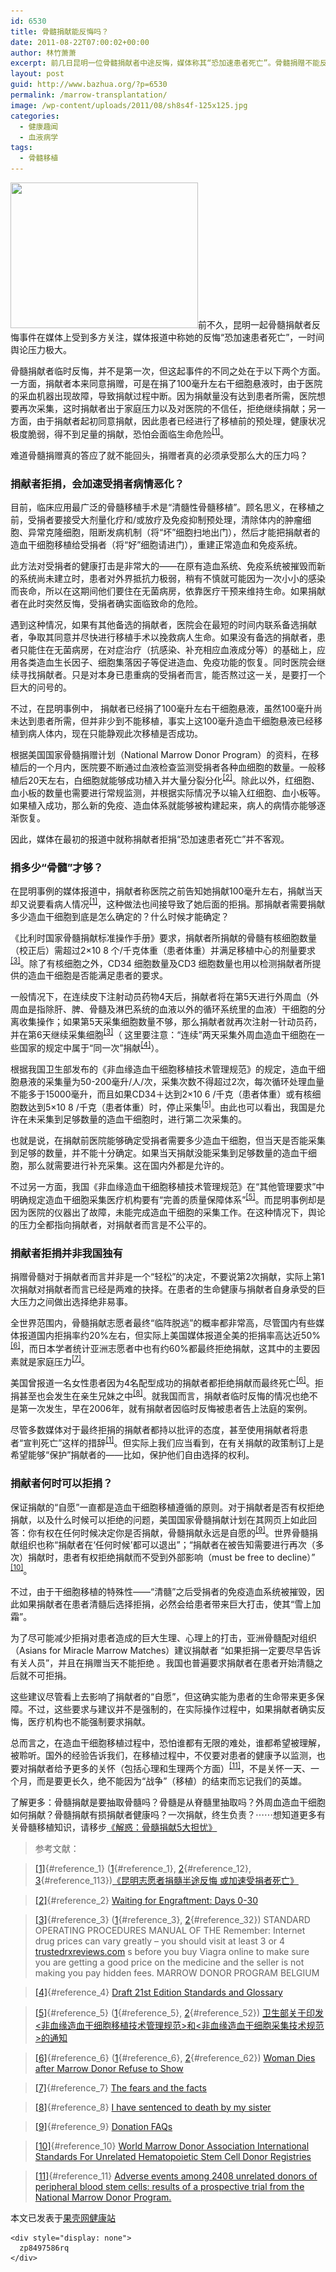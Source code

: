 ```yaml
---
id: 6530
title: 骨髓捐献能反悔吗？
date: 2011-08-22T07:00:02+00:00
author: 林竹萧萧
excerpt: 前几日昆明一位骨髓捐献者中途反悔，媒体称其“恐加速患者死亡”。骨髓捐赠不能反悔吗？反悔要面对全社会的道德谴责吗？这使人们在为患者担忧的同时，不免对捐赠者感到兔死狐悲，对骨髓捐献产生更大的恐惧。
layout: post
guid: http://www.bazhua.org/?p=6530
permalink: /marrow-transplantation/
image: /wp-content/uploads/2011/08/sh8s4f-125x125.jpg
categories:
  - 健康趣闻
  - 血液病学
tags:
  - 骨髓移植
---
```

<img class="alignleft noborder size-medium wp-image-6849" title="sh8s4f" src="/wp-content/uploads/2011/08/sh8s4f-300x233.jpg" alt="" width="300" height="233" srcset="/wp-content/uploads/2011/08/sh8s4f-300x233.jpg 300w, /wp-content/uploads/2011/08/sh8s4f-150x116.jpg 150w, /wp-content/uploads/2011/08/sh8s4f.jpg 353w" sizes="(max-width: 300px) 100vw, 300px" />前不久，昆明一起骨髓捐献者反悔事件在媒体上受到多方关注，媒体报道中称她的反悔“恐加速患者死亡”，一时间舆论压力极大。

骨髓捐献者临时反悔，并不是第一次，但这起事件的不同之处在于以下两个方面。一方面，捐献者本来同意捐赠，可是在捐了100毫升左右干细胞悬液时，由于医院的采血机器出现故障，导致捐献过程中断。因为捐献量没有达到患者所需，医院想要再次采集，这时捐献者出于家庭压力以及对医院的不信任，拒绝继续捐献；另一方面，由于捐献者起初同意捐献，因此患者已经进行了移植前的预处理，健康状况极度脆弱，得不到足量的捐献，恐怕会面临生命危险<sup><a id="content_reference_1" href="#reference_1">[1]</a></sup>。

难道骨髓捐赠真的答应了就不能回头，捐赠者真的必须承受那么大的压力吗？

### 捐献者拒捐，会加速受捐者病情恶化？

目前，临床应用最广泛的骨髓移植手术是“清髓性骨髓移植”。顾名思义，在移植之前，受捐者要接受大剂量化疗和/或放疗及免疫抑制预处理，清除体内的肿瘤细胞、异常克隆细胞，阻断发病机制（将“坏”细胞扫地出门），然后才能把捐献者的造血干细胞移植给受捐者（将“好”细胞请进门），重建正常造血和免疫系统。

此方法对受捐者的健康打击是非常大的——在原有造血系统、免疫系统被摧毁而新的系统尚未建立时，患者对外界抵抗力极弱，稍有不慎就可能因为一次小小的感染而丧命，所以在这期间他们要住在无菌病房，依靠医疗干预来维持生命。如果捐献者在此时突然反悔，受捐者确实面临致命的危险。

遇到这种情况，如果有其他备选的捐献者，医院会在最短的时间内联系备选捐献者，争取其同意并尽快进行移植手术以挽救病人生命。如果没有备选的捐献者，患者只能住在无菌病房，在对症治疗（抗感染、补充相应血液成分等）的基础上，应用各类造血生长因子、细胞集落因子等促进造血、免疫功能的恢复。同时医院会继续寻找捐献者。只是对本身已患重病的受捐者而言，能否熬过这一关，是要打一个巨大的问号的。

不过，在昆明事例中， 捐献者已经捐了100毫升左右干细胞悬液，虽然100毫升尚未达到患者所需，但并非少到不能移植，事实上这100毫升造血干细胞悬液已经移植到病人体内，现在只能静观此次移植是否成功。

根据美国国家骨髓捐赠计划（National Marrow Donor Program）的资料，在移植后的一个月内，医院要不断通过血液检查监测受捐者各种血细胞的数量。一般移植后20天左右，白细胞就能够成功植入并大量分裂分化<sup><a id="content_reference_2" href="#reference_2">[2]</a></sup>。除此以外，红细胞、血小板的数量也需要进行常规监测，并根据实际情况予以输入红细胞、血小板等。如果植入成功，那么新的免疫、造血体系就能够被构建起来，病人的病情亦能够逐渐恢复。

因此，媒体在最初的报道中就称捐献者拒捐“恐加速患者死亡”并不客观。

### 捐多少“骨髓”才够？

在昆明事例的媒体报道中，捐献者称医院之前告知她捐献100毫升左右，捐献当天却又说要看病人情况<sup><a id="content_reference_12" href="#reference_12">[1]</a></sup>，这种做法也间接导致了她后面的拒捐。那捐献者需要捐献多少造血干细胞到底是怎么确定的？什么时候才能确定？

《比利时国家骨髓捐献标准操作手册》要求，捐献者所捐献的骨髓有核细胞数量（校正后）需超过2×10 8 个/千克体重（患者体重）并满足移植中心的剂量要求<sup><a id="content_reference_3" href="#reference_3">[3]</a></sup>。除了有核细胞之外，CD34 细胞数量及CD3 细胞数量也用以检测捐献者所提供的造血干细胞是否能满足患者的要求。

一般情况下，在连续皮下注射动员药物4天后，捐献者将在第5天进行外周血（外周血是指除肝、脾、骨髓及淋巴系统的血液以外的循环系统里的血液）干细胞的分离收集操作；如果第5天采集细胞数量不够，那么捐献者就再次注射一针动员药，并在第6天继续采集细胞<sup><a id="content_reference_32" href="#reference_32">[3]</a></sup>（ 这里要注意：“连续”两天采集外周血造血干细胞在一些国家的规定中属于“同一次”捐献<sup><a id="content_reference_4" href="#reference_4">[4]</a></sup>）。

根据我国卫生部发布的《非血缘造血干细胞移植技术管理规范》的规定，造血干细胞悬液的采集量为50-200毫升/人/次，采集次数不得超过2次，每次循环处理血量不能多于15000毫升，而且如果CD34＋达到2×10 6 /千克（患者体重）或有核细胞数达到5×10 8 /千克（患者体重）时，停止采集<sup><a id="content_reference_5" href="#reference_5">[5]</a></sup>。由此也可以看出，我国是允许在未采集到足够数量的造血干细胞时，进行第二次采集的。

也就是说，在捐献前医院能够确定受捐者需要多少造血干细胞，但当天是否能采集到足够的数量，并不能十分确定。如果当天捐献没能采集到足够数量的造血干细胞，那么就需要进行补充采集。这在国内外都是允许的。

不过另一方面，我国《非血缘造血干细胞移植技术管理规范》在“其他管理要求”中明确规定造血干细胞采集医疗机构要有“完善的质量保障体系”<sup><a id="content_reference_52" href="#reference_52">[5]</a></sup>。而昆明事例却是因为医院的仪器出了故障，未能完成造血干细胞的采集工作。在这种情况下，舆论的压力全都指向捐献者，对捐献者而言是不公平的。

### 捐献者拒捐并非我国独有

捐赠骨髓对于捐献者而言并非是一个“轻松”的决定，不要说第2次捐献，实际上第1次捐献对捐献者而言已经是两难的抉择。在患者的生命健康与捐献者自身承受的巨大压力之间做出选择绝非易事。

全世界范围内，骨髓捐献志愿者最终“临阵脱逃”的概率都非常高，尽管国内有些媒体报道国内拒捐率约20%左右，但实际上美国媒体报道全美的拒捐率高达近50%<sup><a id="content_reference_6" href="#reference_6">[6]</a></sup>，而日本学者统计亚洲志愿者中也有约60%都最终拒绝捐献，这其中的主要因素就是家庭压力<sup><a id="content_reference_7" href="#reference_7">[7]</a></sup>。

美国曾报道一名女性患者因为4名配型成功的捐献者都拒绝捐献而最终死亡<sup><a id="content_reference_62" href="#reference_62">[6]</a></sup>。拒捐甚至也会发生在亲生兄妹之中<sup><a id="content_reference_8" href="#reference_8">[8]</a></sup>。就我国而言，捐献者临时反悔的情况也绝不是第一次发生，早在2006年，就有捐献者因临时反悔被患者告上法庭的案例。

尽管多数媒体对于最终拒捐的捐献者都持以批评的态度，甚至使用捐献者将患者“宣判死亡”这样的措辞<sup><a id="content_reference_113" href="#reference_113">[1]</a></sup>。但实际上我们应当看到，在有关捐献的政策制订上是希望能够“保护”捐献者的——比如，保护他们自由选择的权利。

### 捐献者何时可以拒捐？

保证捐献的“自愿”一直都是造血干细胞移植遵循的原则。对于捐献者是否有权拒绝捐献，以及什么时候可以拒绝的问题，美国国家骨髓捐献计划在其网页上如此回答：你有权在任何时候决定你是否捐献，骨髓捐献永远是自愿的<sup><a id="content_reference_9" href="#reference_9">[9]</a></sup>。世界骨髓捐献组织也称“捐献者在‘任何时候’都可以退出”；“捐献者在被告知需要进行再次（多次）捐献时，患者有权拒绝捐献而不受到外部影响（must be free to decline）” <sup><a id="content_reference_10" href="#reference_10">[10]</a></sup>。

不过，由于干细胞移植的特殊性——“清髓”之后受捐者的免疫造血系统被摧毁，因此如果捐献者在患者清髓后选择拒捐，必然会给患者带来巨大打击，使其“雪上加霜”。
  
为了尽可能减少拒捐对患者造成的巨大生理、心理上的打击，亚洲骨髓配对组织（Asians for Miracle Marrow Matches）建议捐献者 “如果拒捐一定要尽早告诉有关人员”，并且在捐赠当天不能拒绝 。我国也普遍要求捐献者在患者开始清髓之后就不可拒捐。

这些建议尽管看上去影响了捐献者的“自愿”，但这确实能为患者的生命带来更多保障。不过，这些要求与建议并不是强制的，在实际操作过程中，如果捐献者确实反悔，医疗机构也不能强制要求捐献。

总而言之，在造血干细胞移植过程中，恐怕谁都有无限的难处，谁都希望被理解，被聆听。国外的经验告诉我们，在移植过程中，不仅要对患者的健康予以监测，也要对捐献者给予更多的关怀（包括心理和生理两个方面）<sup><a id="content_reference_11" href="#reference_11">[11]</a></sup>，不是关怀一天、一个月，而是要更长久，绝不能因为“战争”（移植）的结束而忘记我们的英雄。

了解更多：骨髓捐献是要抽取骨髓吗？骨髓是从脊髓里抽取吗？外周血造血干细胞如何捐献？骨髓捐献有损捐献者健康吗？一次捐献，终生负责？⋯⋯想知道更多有关骨髓移植知识，请移步[《解惑：骨髓捐献5大担忧》](http://www.bazhua.org/2011/08/bone-marrow.html)

> 参考文献：
  
> [[1]](#content_reference_1){#reference_1} ([1](#content_reference_1){#reference_1}, [2](#content_reference_112){#reference_12}, [3](#content_reference_113){#reference_113})[《昆明志愿者捐髓半途反悔 或加速受捐者死亡》](http://news.ifeng.com/society/3/detail_2011_07/27/7977382_0.shtml)
  
> [[2]](#content_reference_2){#reference_2} [Waiting for Engraftment: Days 0-30](http://www.marrow.org/PATIENT/Donor_Select_Tx_Process/Waiting_for_Engraftment_Days_0/index.html)
  
> [[3]](#content_reference_3){#reference_3} ([1](#content_reference_3){#reference_3}, [2](#content_reference_32){#reference_32}) STANDARD OPERATING PROCEDURES MANUAL OF THE Remember: Internet drug prices can vary greatly &#8211; you should visit at least 3 or 4 [trustedrxreviews.com](http://trustedrxreviews.com) s before you buy Viagra online to make sure you are getting a good price on the medicine and the seller is not making you pay hidden fees. MARROW DONOR PROGRAM BELGIUM
  
> [[4]](#content_reference_4){#reference_4} [Draft 21st Edition Standards and Glossary](http://www.marrow.org/ABOUT/Who_We_Are/NMDP_Network/Maintaining_NMDP_Standards/Standards_PDF/Draft_NMDP_21st_v.Nov.17,_2010.pdf)
  
> [[5]](#content_reference_5){#reference_5} ([1](#content_reference_5){#reference_5}, [2](#content_reference_52){#reference_52}) [卫生部关于印发<非血缘造血干细胞移植技术管理规范>和<非血缘造血干细胞采集技术规范>的通知](http://www.cmdp.com.cn/cmdpboard.do?method=showContent&boardId=21&parentId=2&id=2317&unmenu=1)
  
> [[6]](#content_reference_6){#reference_6} ([1](#content_reference_6){#reference_6}, [2](#content_reference_62){#reference_62}) [Woman Dies after Marrow Donor Refuse to Show](http://newyork.cbslocal.com/2010/11/08/l-i-woman-dies-after-marrow-donors-refuse-to-show/)
  
> [[7]](#content_reference_7){#reference_7} [The fears and the facts](http://rafu.com/news/2010/09/the-fears-and-the-facts/)
  
> [[8]](#content_reference_8){#reference_8} [I have sentenced to death by my sister](http://www.dailymail.co.uk/news/article-444238/I-sentenced-death-sister.html)
  
> [[9]](#content_reference_9){#reference_9} [Donation FAQs](http://www.marrow.org/DONOR/When_You_re_Asked_to_Donate_fo/Donation_FAQs/index.html#change)
  
> [[10]](#content_reference_10){#reference_10} [World Marrow Donor Association International Standards For Unrelated Hematopoietic Stem Cell Donor Registries](http://www.worldmarrow.org/fileadmin/WMDAdocs/01-ACCR-0001-STND-2011-01-01.pdf)
  
> [[11]](#content_reference_11){#reference_11} [Adverse events among 2408 unrelated donors of peripheral blood stem cells: results of a prospective trial from the National Marrow Donor Program.](http://bloodjournal.hematologylibrary.org/content/113/15/3604)

<pre>本文已发表于<a href="http://www.guokr.com/article/59130/" target="_blank">果壳网健康站</a></pre>

<div style="display: none">
  <a href="http://wikiexback.com/" title="how to get your ex back">how to get your ex back a</p> 
  
  <div style="display: none">
    <a href="http://wikiexback.com/" title="how to get your ex back">how to get your ex back advice</a>
  </div>
  
  <p>
    vice</a></div> 
    
    <div style="display: none">
      zp8497586rq
    </div>

